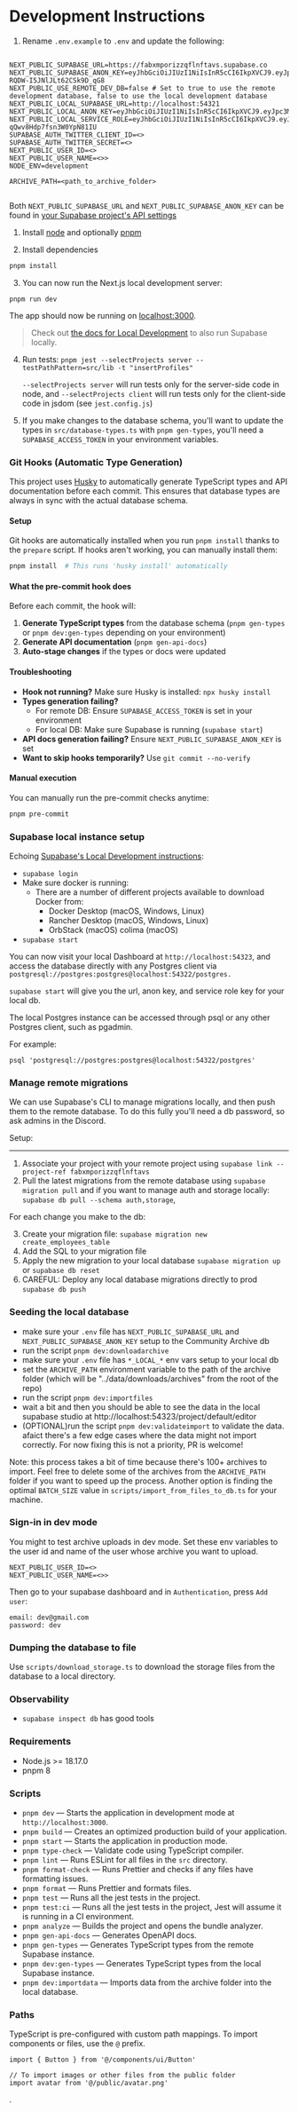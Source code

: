 # Development Instructions

1. Rename `.env.example` to `.env` and update the following:

```

NEXT_PUBLIC_SUPABASE_URL=https://fabxmporizzqflnftavs.supabase.co
NEXT_PUBLIC_SUPABASE_ANON_KEY=eyJhbGciOiJIUzI1NiIsInR5cCI6IkpXVCJ9.eyJpc3MiOiJzdXBhYmFzZSIsInJlZiI6ImZhYnhtcG9yaXp6cWZsbmZ0YXZzIiwicm9sZSI6ImFub24iLCJpYXQiOjE3MjIyNDQ5MTIsImV4cCI6MjAzNzgyMDkxMn0.UIEJiUNkLsW28tBHmG-RQDW-I5JNlJLt62CSk9D_qG8
NEXT_PUBLIC_USE_REMOTE_DEV_DB=false # Set to true to use the remote development database, false to use the local development database
NEXT_PUBLIC_LOCAL_SUPABASE_URL=http://localhost:54321
NEXT_PUBLIC_LOCAL_ANON_KEY=eyJhbGciOiJIUzI1NiIsInR5cCI6IkpXVCJ9.eyJpc3MiOiJzdXBhYmFzZS1kZW1vIiwicm9sZSI6ImFub24iLCJleHAiOjE5ODM4MTI5OTZ9.CRXP1A7WOeoJeXxjNni43kdQwgnWNReilDMblYTn_I0
NEXT_PUBLIC_LOCAL_SERVICE_ROLE=eyJhbGciOiJIUzI1NiIsInR5cCI6IkpXVCJ9.eyJpc3MiOiJzdXBhYmFzZS1kZW1vIiwicm9sZSI6InNlcnZpY2Vfcm9sZSIsImV4cCI6MTk4MzgxMjk5Nn0.EGIM96RAZx35lJzdJsyH-qQwv8Hdp7fsn3W0YpN81IU
SUPABASE_AUTH_TWITTER_CLIENT_ID=<>
SUPABASE_AUTH_TWITTER_SECRET=<>
NEXT_PUBLIC_USER_ID=<>
NEXT_PUBLIC_USER_NAME=<>>
NODE_ENV=development

ARCHIVE_PATH=<path_to_archive_folder>


```

Both `NEXT_PUBLIC_SUPABASE_URL` and `NEXT_PUBLIC_SUPABASE_ANON_KEY` can be found in [your Supabase project's API settings](https://app.supabase.com/project/_/settings/api)

1. Install [node](https://docs.npmjs.com/downloading-and-installing-node-js-and-npm) and optionally [pnpm](https://pnpm.io/installation#using-npm)

2. Install dependencies

```bash
pnpm install

```

3. You can now run the Next.js local development server:

```**bash**
pnpm run dev
```

The app should now be running on [localhost:3000](http://localhost:3000/).

> Check out [the docs for Local Development](https://supabase.com/docs/guides/getting-started/local-development) to also run Supabase locally.

4. Run tests: `pnpm jest --selectProjects server --testPathPattern=src/lib -t "insertProfiles"`

   `--selectProjects server` will run tests only for the server-side code in node, and `--selectProjects client` will run tests only for the client-side code in jsdom (see `jest.config.js`)

5. If you make changes to the database schema, you'll want to update the types in `src/database-types.ts` with `pnpm gen-types`, you'll need a `SUPABASE_ACCESS_TOKEN` in your environment variables.

### Git Hooks (Automatic Type Generation)

This project uses [Husky](https://typicode.github.io/husky/) to automatically generate TypeScript types and API documentation before each commit. This ensures that database types are always in sync with the actual database schema.

#### Setup

Git hooks are automatically installed when you run `pnpm install` thanks to the `prepare` script. If hooks aren't working, you can manually install them:

```bash
pnpm install  # This runs 'husky install' automatically
```

#### What the pre-commit hook does

Before each commit, the hook will:

1. **Generate TypeScript types** from the database schema (`pnpm gen-types` or `pnpm dev:gen-types` depending on your environment)
2. **Generate API documentation** (`pnpm gen-api-docs`)
3. **Auto-stage changes** if the types or docs were updated

#### Troubleshooting

- **Hook not running?** Make sure Husky is installed: `npx husky install`
- **Types generation failing?**
  - For remote DB: Ensure `SUPABASE_ACCESS_TOKEN` is set in your environment
  - For local DB: Make sure Supabase is running (`supabase start`)
- **API docs generation failing?** Ensure `NEXT_PUBLIC_SUPABASE_ANON_KEY` is set
- **Want to skip hooks temporarily?** Use `git commit --no-verify`

#### Manual execution

You can manually run the pre-commit checks anytime:

```bash
pnpm pre-commit
```

### Supabase local instance setup

Echoing [Supabase's Local Development instructions](https://supabase.com/docs/guides/cli/local-development?queryGroups=access-method&access-method=postgres#access-your-projects-services):

- `supabase login`
- Make sure docker is running:
  - There are a number of different projects available to download Docker from:
    - Docker Desktop (macOS, Windows, Linux)
    - Rancher Desktop (macOS, Windows, Linux)
    - OrbStack (macOS)
      colima (macOS)
- `supabase start`

You can now visit your local Dashboard at `http://localhost:54323`, and access the database directly with any Postgres client via `postgresql://postgres:postgres@localhost:54322/postgres.`

`supabase start` will give you the url, anon key, and service role key for your local db.

The local Postgres instance can be accessed through psql
or any other Postgres client, such as pgadmin.

For example:

`psql 'postgresql://postgres:postgres@localhost:54322/postgres'`

### Manage remote migrations

We can use Supabase's CLI to manage migrations locally, and then push them to the remote database. To do this fully you'll need a db password, so ask admins in the Discord.

Setup:

---

1. Associate your project with your remote project using `supabase link --project-ref fabxmporizzqflnftavs`
2. Pull the latest migrations from the remote database using `supabase migration pull` and if you want to manage auth and storage locally: `supabase db pull --schema auth,storage`,

For each change you make to the db:

3. Create your migration file: `supabase migration new create_employees_table`
4. Add the SQL to your migration file
5. Apply the new migration to your local database `supabase migration up` or `supabase db reset`
6. CAREFUL: Deploy any local database migrations directly to prod `supabase db push`

### Seeding the local database

- make sure your `.env` file has `NEXT_PUBLIC_SUPABASE_URL` and `NEXT_PUBLIC_SUPABASE_ANON_KEY` setup to the Community Archive db
- run the script `pnpm dev:downloadarchive`
- make sure your `.env` file has `*_LOCAL_*` env vars setup to your local db
- set the `ARCHIVE_PATH` environment variable to the path of the archive folder (which will be "../data/downloads/archives" from the root of the repo)
- run the script `pnpm dev:importfiles`
- wait a bit and then you should be able to see the data in the local supabase studio at http://localhost:54323/project/default/editor
- (OPTIONAL)run the script `pnpm dev:validateimport` to validate the data. afaict there's a few edge cases where the data might not import correctly. For now fixing this is not a priority, PR is welcome!

Note: this process takes a bit of time because there's 100+ archives to import. Feel free to delete some of the archives from the `ARCHIVE_PATH` folder if you want to speed up the process. Another option is finding the optimal `BATCH_SIZE` value in `scripts/import_from_files_to_db.ts` for your machine.

### Sign-in in dev mode

You might to test archive uploads in dev mode. Set these env variables to the user id and name of the user whose archive you want to upload.

```
NEXT_PUBLIC_USER_ID=<>
NEXT_PUBLIC_USER_NAME=<>>
```

Then go to your supabase dashboard and in `Authentication`, press `Add user`:

```
email: dev@gmail.com
password: dev
```

### Dumping the database to file

Use `scripts/download_storage.ts` to download the storage files from the database to a local directory.

### Observability

- `supabase inspect db` has good tools

### Requirements

- Node.js >= 18.17.0
- pnpm 8

### Scripts

- `pnpm dev` — Starts the application in development mode at `http://localhost:3000`.
- `pnpm build` — Creates an optimized production build of your application.
- `pnpm start` — Starts the application in production mode.
- `pnpm type-check` — Validate code using TypeScript compiler.
- `pnpm lint` — Runs ESLint for all files in the `src` directory.
- `pnpm format-check` — Runs Prettier and checks if any files have formatting issues.
- `pnpm format` — Runs Prettier and formats files.
- `pnpm test` — Runs all the jest tests in the project.
- `pnpm test:ci` — Runs all the jest tests in the project, Jest will assume it is running in a CI environment.
- `pnpm analyze` — Builds the project and opens the bundle analyzer.
- `pnpm gen-api-docs` — Generates OpenAPI docs.
- `pnpm gen-types` — Generates TypeScript types from the remote Supabase instance.
- `pnpm dev:gen-types` — Generates TypeScript types from the local Supabase instance.
- `pnpm dev:importdata` — Imports data from the archive folder into the local database.

### Paths

TypeScript is pre-configured with custom path mappings. To import components or files, use the `@` prefix.

```tsx
import { Button } from '@/components/ui/Button'

// To import images or other files from the public folder
import avatar from '@/public/avatar.png'
```

.
